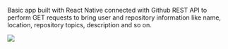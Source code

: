 Basic app built with React Native connected with Github REST API to perform GET requests to bring user and repository information like name, location, repository topics, description and so on.

![](GitHub_API_App.gif)
